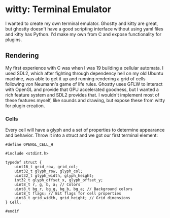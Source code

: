 # witty: Terminal Emulator

I wanted to create my own terminal emulator. Ghostty and kitty are great, but ghostty doesn't have a good scripting interface without using yaml files and kitty has Python. I'd make my own from C and expose functionality for plugins.

## Rendering
My first experience with C was when I was 19 building a cellular automata. I used SDL2, which after fighting through dependency hell on my old Ubuntu machine, was able to get it up and running rendering a grid of cells following von Neumann's game of life rules. Ghostty uses GFLW to interact with OpenGL and provide that GPU accelerated goodness, but I wanted a rich feature system and SDL2 provides that. I wouldn't implement most of these features myself, like sounds and drawing, but expose these from witty for plugin creation.

### Cells
Every cell will have a glyph and a set of properties to determine appearance and behavior. Throw it into a struct and we got our first terminal element:

```#ifndef OPENGL_CELL_H
#define OPENGL_CELL_H

#include <stdint.h>

typedef struct {
    uint16_t grid_row, grid_col;
    uint32_t glyph_row, glyph_col;
    uint32_t glyph_width, glyph_height;
    int32_t glyph_offset_x, glyph_offset_y;
    uint8_t r, g, b, a; // Colors
    uint8_t bg_r, bg_g, bg_b, bg_a; // Background colors
    uint8_t flags; // Bit flags for cell properties
    uint8_t grid_width, grid_height; // Grid dimensions
} Cell;

#endif
```
